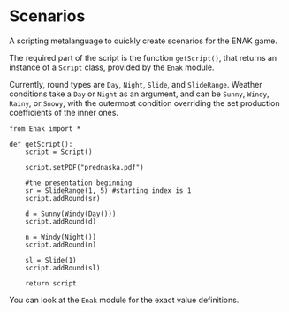# Scenarios
A scripting metalanguage to quickly create scenarios for the ENAK game.

The required part of the script is the function `getScript()`, that returns an instance of a `Script` class, provided by the `Enak` module.

Currently, round types are `Day`, `Night`, `Slide`, and `SlideRange`.
Weather conditions take a `Day` or `Night` as an argument, and can be `Sunny`, `Windy`, `Rainy`, or `Snowy`, with the outermost condition overriding the set production coefficients of the inner ones.

```
from Enak import *

def getScript():
	script = Script()

	script.setPDF("prednaska.pdf")

	#the presentation beginning
	sr = SlideRange(1, 5) #starting index is 1
	script.addRound(sr)

	d = Sunny(Windy(Day()))
	script.addRound(d)

	n = Windy(Night())
	script.addRound(n)

	sl = Slide(1)
	script.addRound(sl)

	return script
```

You can look at the `Enak` module for the exact value definitions.